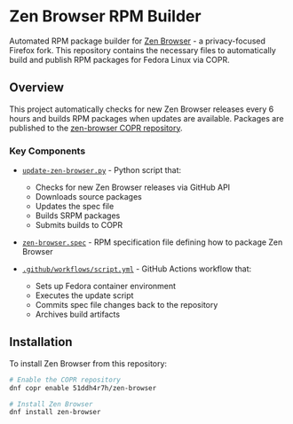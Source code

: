 # Zen Browser RPM Builder

Automated RPM package builder for [Zen Browser](https://zen-browser.app) - a privacy-focused Firefox fork. This repository contains the necessary files to automatically build and publish RPM packages for Fedora Linux via COPR.

## Overview

This project automatically checks for new Zen Browser releases every 6 hours and builds RPM packages when updates are available. Packages are published to the [zen-browser COPR repository](https://copr.fedorainfracloud.org/coprs/51ddh4r7h/zen-browser/).

### Key Components

- [`update-zen-browser.py`](update-zen-browser.py) - Python script that:
  - Checks for new Zen Browser releases via GitHub API
  - Downloads source packages
  - Updates the spec file
  - Builds SRPM packages
  - Submits builds to COPR

- [`zen-browser.spec`](zen-browser.spec) - RPM specification file defining how to package Zen Browser

- [`.github/workflows/script.yml`](.github/workflows/script.yml) - GitHub Actions workflow that:
  - Sets up Fedora container environment
  - Executes the update script
  - Commits spec file changes back to the repository
  - Archives build artifacts

## Installation

To install Zen Browser from this repository:

```bash
# Enable the COPR repository
dnf copr enable 51ddh4r7h/zen-browser

# Install Zen Browser
dnf install zen-browser
```
